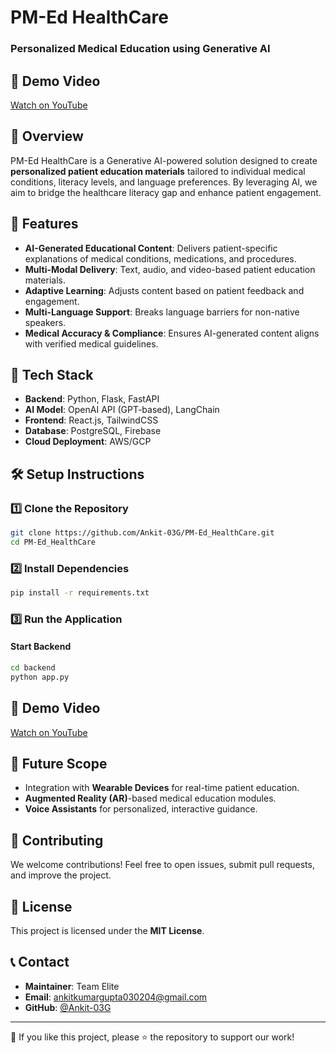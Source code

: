 # PM-Ed HealthCare

### Personalized Medical Education using Generative AI

## 🎥 Demo Video
[Watch on YouTube](https://youtu.be/Xz1cVOHL2c4)

## 📌 Overview
PM-Ed HealthCare is a Generative AI-powered solution designed to create **personalized patient education materials** tailored to individual medical conditions, literacy levels, and language preferences. By leveraging AI, we aim to bridge the healthcare literacy gap and enhance patient engagement.

## 🚀 Features
- **AI-Generated Educational  Content**: Delivers patient-specific explanations of medical conditions, medications, and procedures.
- **Multi-Modal Delivery**: Text, audio, and video-based patient education materials.
- **Adaptive Learning**: Adjusts content based on patient feedback and engagement.
- **Multi-Language Support**: Breaks language barriers for non-native speakers.
- **Medical Accuracy & Compliance**: Ensures AI-generated content aligns  with verified medical guidelines.

## 🔧 Tech Stack
- **Backend**: Python, Flask, FastAPI
- **AI Model**: OpenAI API (GPT-based), LangChain
- **Frontend**: React.js, TailwindCSS
- **Database**: PostgreSQL, Firebase
- **Cloud Deployment**: AWS/GCP


## 🛠 Setup Instructions

### 1️⃣ Clone the Repository
```sh
git clone https://github.com/Ankit-03G/PM-Ed_HealthCare.git
cd PM-Ed_HealthCare
```

### 2️⃣ Install Dependencies
```sh
pip install -r requirements.txt
```

### 3️⃣ Run the Application
#### Start Backend
```sh
cd backend
python app.py
```

## 🎥 Demo Video
[Watch on YouTube](https://youtu.be/Xz1cVOHL2c4)

## 📌 Future Scope
- Integration with **Wearable Devices** for real-time patient education.
- **Augmented Reality (AR)**-based medical education modules.
- **Voice Assistants** for personalized, interactive guidance.

## 🤝 Contributing
We welcome contributions! Feel free to open issues, submit pull requests, and improve the project.

## 📜 License
This project is licensed under the **MIT License**.

## 📞 Contact
- **Maintainer**: Team Elite
- **Email**: ankitkumargupta030204@gmail.com
- **GitHub**: [@Ankit-03G](https://github.com/Ankit-03G)

---

🌟 If you like this project, please ⭐ the repository to support our work!
